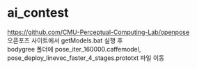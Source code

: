 # ai_contest
https://github.com/CMU-Perceptual-Computing-Lab/openpose  
오픈포즈 사이트에서 getModels.bat 실행 후  
bodygree 폴더에 pose_iter_160000.caffemodel, pose_deploy_linevec_faster_4_stages.prototxt 파일 이동  
